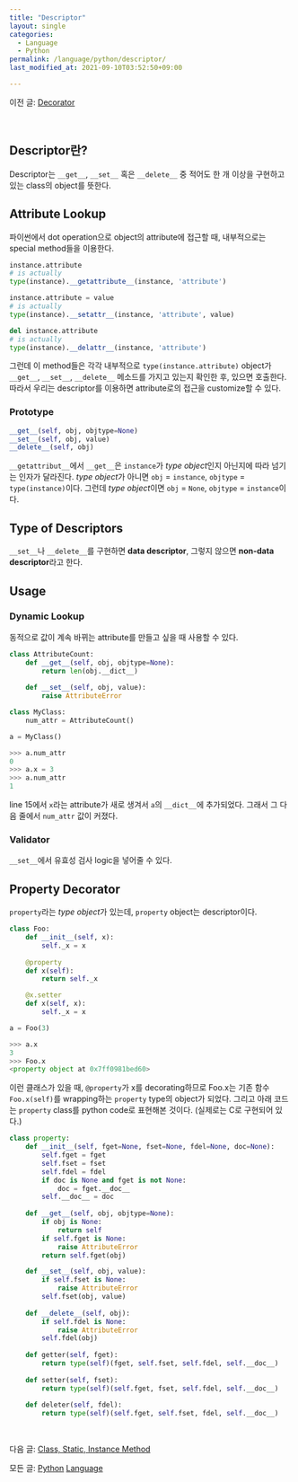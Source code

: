 ```yaml
---
title: "Descriptor"
layout: single
categories:
  - Language
  - Python
permalink: /language/python/descriptor/
last_modified_at: 2021-09-10T03:52:50+09:00

---
```


이전 글: [Decorator](/language/python/decorator/)

<br>

## Descriptor란?

Descriptor는 `__get__`, `__set__` 혹은 `__delete__` 중 적어도 한 개 이상을 구현하고 있는 class의 object를 뜻한다.

## Attribute Lookup

파이썬에서 dot operation으로 object의 attribute에 접근할 때, 내부적으로는 special method들을 이용한다.

```python
instance.attribute
# is actually
type(instance).__getattribute__(instance, 'attribute')

instance.attribute = value
# is actually
type(instance).__setattr__(instance, 'attribute', value)

del instance.attribute
# is actually
type(instance).__delattr__(instance, 'attribute')
```

그런데 이 method들은 각각 내부적으로 `type(instance.attribute)` object가 `__get__`, `__set__`, `__delete__` 메소드를 가지고 있는지 확인한 후, 있으면 호출한다.
따라서 우리는 descriptor를 이용하면 attribute로의 접근을 customize할 수 있다.

### Prototype

```python
__get__(self, obj, objtype=None)
__set__(self, obj, value)
__delete__(self, obj)
```

`__getattribut__`에서 `__get__`은 `instance`가 *type object*인지 아닌지에 따라 넘기는 인자가 달라진다.
*type object*가 아니면 `obj` = `instance`, `objtype` = `type(instance)`이다.
그런데 *type object*이면 `obj` = `None`, `objtype` = `instance`이다.

## Type of Descriptors

`__set__`나 `__delete__`를 구현하면 **data descriptor**, 그렇지 않으면 **non-data descriptor**라고 한다.

## Usage

### Dynamic Lookup

동적으로 값이 계속 바뀌는 attribute를 만들고 싶을 때 사용할 수 있다.

```python
class AttributeCount:
    def __get__(self, obj, objtype=None):
        return len(obj.__dict__)
    
    def __set__(self, obj, value):
        raise AttributeError

class MyClass:
    num_attr = AttributeCount()

a = MyClass()

>>> a.num_attr
0
>>> a.x = 3
>>> a.num_attr
1
```

line 15에서 `x`라는 attribute가 새로 생겨서 `a`의 `__dict__`에 추가되었다. 그래서 그 다음 줄에서 `num_attr` 값이 커졌다.

### Validator

`__set__`에서 유효성 검사 logic을 넣어줄 수 있다.

## Property Decorator

`property`라는 *type object*가 있는데, `property` object는 descriptor이다.

```python
class Foo:
    def __init__(self, x):
        self._x = x
    
    @property
    def x(self):
        return self._x

    @x.setter
    def x(self, x):
        self._x = x

a = Foo(3)

>>> a.x
3
>>> Foo.x
<property object at 0x7ff0981bed60>
```

이런 클래스가 있을 때, `@property`가 x를 decorating하므로 Foo.x는 기존 함수 `Foo.x(self)`를 wrapping하는 `property` type의 object가 되었다.
그리고 아래 코드는 `property` class를 python code로 표현해본 것이다. (실제로는 C로 구현되어 있다.)

```python
class property:
    def __init__(self, fget=None, fset=None, fdel=None, doc=None):
        self.fget = fget
        self.fset = fset
        self.fdel = fdel
        if doc is None and fget is not None:
            doc = fget.__doc__
        self.__doc__ = doc
    
    def __get__(self, obj, objtype=None):
        if obj is None:
            return self
        if self.fget is None:
            raise AttributeError
        return self.fget(obj)

    def __set__(self, obj, value):
        if self.fset is None:
            raise AttributeError
        self.fset(obj, value)
    
    def __delete__(self, obj):
        if self.fdel is None:
            raise AttributeError
        self.fdel(obj)
    
    def getter(self, fget):
        return type(self)(fget, self.fset, self.fdel, self.__doc__)
    
    def setter(self, fset):
        return type(self)(self.fget, fset, self.fdel, self.__doc__)
    
    def deleter(self, fdel):
        return type(self)(self.fget, self.fset, fdel, self.__doc__)
```

<br>

다음 글: [Class, Static, Instance Method](/language/python/class_static_instance_method/)

모든 글: [Python](/language/python/) [Language](/language/)
